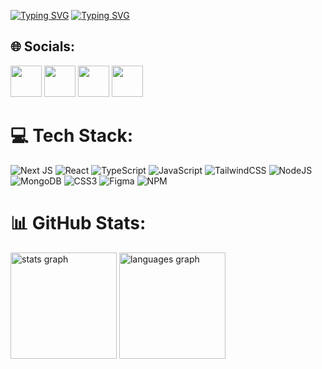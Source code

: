 <a href="https://git.io/typing-svg"><img src="https://readme-typing-svg.demolab.com?font=Fira+Code&weight=600&size=25&duration=2&pause=2&color=F70000&center=true&vCenter=true&repeat=false&width=480&height=34&lines=Hossein+Khalili" alt="Typing SVG" /></a>
<a href="https://git.io/typing-svg"><img src="https://readme-typing-svg.demolab.com?font=Fira+Code&weight=600&size=25&duration=4000&pause=400&color=F70000&vCenter=true&repeat=false&width=480&height=38&separator=%3C&lines=Hi+there%2C%3CI'm+Hossein+Khalili%3CI+hope+you+are+always+happy+:)" alt="Typing SVG" /></a>

## 🌐 Socials:
 <a href="https://linkedin.com/in/lho3ein" terget="_blank"><img height="50" src="https://www.vectorlogo.zone/logos/linkedin/linkedin-tile.svg"></a>
 <a href="https://instagram.com/lho3ein"><img height="50" src="https://www.vectorlogo.zone/logos/instagram/instagram-icon.svg"></a>
 <a href="https://twitter.com/lho3ein" terget="_blank"><img height="50" src="https://www.vectorlogo.zone/logos/twitter/twitter-tile.svg"></a>
 <a href="mailto:lho3ein81@gmail.com" terget="_blank"><img height="50" src="https://www.vectorlogo.zone/logos/gmail/gmail-icon.svg"></a>

# 💻 Tech Stack:
![Next JS](https://img.shields.io/badge/Next-black?style=for-the-badge&logo=next.js&logoColor=white) ![React](https://img.shields.io/badge/react-%2320232a.svg?style=for-the-badge&logo=react&logoColor=%2361DAFB) ![TypeScript](https://img.shields.io/badge/typescript-%23007ACC.svg?style=for-the-badge&logo=typescript&logoColor=white) ![JavaScript](https://img.shields.io/badge/javascript-%23323330.svg?style=for-the-badge&logo=javascript&logoColor=%23F7DF1E) ![TailwindCSS](https://img.shields.io/badge/tailwindcss-%2338B2AC.svg?style=for-the-badge&logo=tailwind-css&logoColor=white) ![NodeJS](https://img.shields.io/badge/node.js-6DA55F?style=for-the-badge&logo=node.js&logoColor=white) ![MongoDB](https://img.shields.io/badge/MongoDB-%234ea94b.svg?style=for-the-badge&logo=mongodb&logoColor=white) ![CSS3](https://img.shields.io/badge/css3-%231572B6.svg?style=for-the-badge&logo=css3&logoColor=white)  ![Figma](https://img.shields.io/badge/figma-%23F24E1E.svg?style=for-the-badge&logo=figma&logoColor=white) ![NPM](https://img.shields.io/badge/NPM-%23000000.svg?style=for-the-badge&logo=npm&logoColor=white)

# 📊 GitHub Stats:
<div align="left">
  <img src="https://github-readme-stats.vercel.app/api?username=lho3ein&hide_title=false&hide_rank=false&show_icons=true&include_all_commits=true&count_private=true&disable_animations=false&theme=dracula&locale=en&hide_border=false" height="170" alt="stats graph"  />
  <img src="https://github-readme-stats.vercel.app/api/top-langs?username=lho3ein&locale=en&hide_title=false&layout=compact&card_width=320&langs_count=5&theme=dracula&hide_border=false" height="170" alt="languages graph" />
</div>

